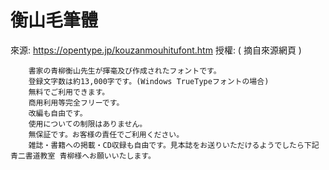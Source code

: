 # 衡山毛筆體

來源: https://opentype.jp/kouzanmouhitufont.htm
授權: ( 摘自來源網頁 )

```
    書家の青柳衡山先生が揮毫及び作成されたフォントです。
    登録文字数は約13,000字です。(Windows TrueTypeフォントの場合)
    無料でご利用できます。
    商用利用等完全フリーです。
    改編も自由です。
    使用についての制限はありません。
    無保証です。お客様の責任でご利用ください。
    雑誌・書籍への掲載・CD収録も自由です。見本誌をお送りいただけるようでしたら下記 青二書道教室 青柳様へお願いいたします。
```
